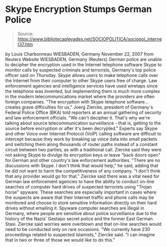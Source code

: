 # Skype Encryption Stumps German Police

> Source: https://www.bibliotecapleyades.net/SOCIOPOLITICA/sociopol_internet37.htm

by Louis Charbonneau
WIESBADEN, Germany
November 22, 2007
from
Reuters Website
WIESBADEN, Germany (Reuters)
German police are unable to decipher the
encryption used in the Internet telephone software Skype to monitor calls by
suspected criminals and terrorists, Germany's top police officer said on
Thursday.
Skype allows users to make telephone calls over the Internet from their
computer to other Skype users free of charge.
Law enforcement agencies and intelligence services have used wiretaps since
the telephone was invented, but implementing them is much more complex in
the modern telecommunications market where the providers are often foreign
companies.
"The encryption with Skype telephone software... creates grave difficulties
for us," Joerg Ziercke, president of Germany's Federal Police Office (BKA)
told reporters at an annual gathering of security and law enforcement
officials.
"We can't decipher it. That's why we're talking about source
telecommunication surveillance - that is, getting to the source before
encryption or after it's been decrypted."
Experts say Skype and other Voice over Internet Protocol (VoIP) calling
software are difficult to intercept because they work by breaking up voice
data into small packets and switching them along thousands of router paths
instead of a constant circuit between two parties, as with a traditional
call.
Ziercke said they were not asking Skype to divulge its encryption keys or
leave "back doors open" for German and other country's law enforcement
authorities.
"There are no discussions with Skype. I don't think that would help," he
said, adding that he did not want to harm the competitiveness of any
company. "I don't think that any provider would go for that."
Ziercke said there was a vital need for German law enforcement agencies to
have the ability to conduct on-line searches of computer hard drives of
suspected terrorists using "Trojan horse" spyware.
These searches are especially important in cases where the suspects are
aware that their Internet traffic and phone calls may be monitored and
choose to store sensitive information directly on their hard drives without
emailing it.
Spyware computer searches are illegal in Germany, where people are sensitive
about police surveillance due to the history of the Nazis' Gestapo secret
police and the former East German
Stasi.
Ziercke said worries were overblown and that on-line searches would need to
be conducted only on rare occasions.
"We currently have 230 proceedings related to suspected Islamists," Ziercke
said. "I can imagine that in two or three of those we would like to do
this."
